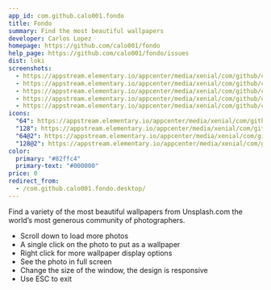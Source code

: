 ```yaml
---
app_id: com.github.calo001.fondo
title: Fondo
summary: Find the most beautiful wallpapers
developer: Carlos Lopez
homepage: https://github.com/calo001/fondo
help_page: https://github.com/calo001/fondo/issues
dist: loki
screenshots:
  - https://appstream.elementary.io/appcenter/media/xenial/com/github/calo001.fondo/1BB97751CF543864E87A86B5040942FF/screenshots/image-1_orig.png
  - https://appstream.elementary.io/appcenter/media/xenial/com/github/calo001.fondo/1BB97751CF543864E87A86B5040942FF/screenshots/image-2_orig.png
  - https://appstream.elementary.io/appcenter/media/xenial/com/github/calo001.fondo/1BB97751CF543864E87A86B5040942FF/screenshots/image-3_orig.png
  - https://appstream.elementary.io/appcenter/media/xenial/com/github/calo001.fondo/1BB97751CF543864E87A86B5040942FF/screenshots/image-4_orig.png
  - https://appstream.elementary.io/appcenter/media/xenial/com/github/calo001.fondo/1BB97751CF543864E87A86B5040942FF/screenshots/image-5_orig.png
icons:
  "64": https://appstream.elementary.io/appcenter/media/xenial/com/github/calo001.fondo/1BB97751CF543864E87A86B5040942FF/icons/64x64/com.github.calo001.fondo_com.github.calo001.fondo.png
  "128": https://appstream.elementary.io/appcenter/media/xenial/com/github/calo001.fondo/1BB97751CF543864E87A86B5040942FF/icons/128x128/com.github.calo001.fondo_com.github.calo001.fondo.png
  "64@2": https://appstream.elementary.io/appcenter/media/xenial/com/github/calo001.fondo/1BB97751CF543864E87A86B5040942FF/icons/64x64@2/com.github.calo001.fondo_com.github.calo001.fondo.png
  "128@2": https://appstream.elementary.io/appcenter/media/xenial/com/github/calo001.fondo/1BB97751CF543864E87A86B5040942FF/icons/128x128@2/com.github.calo001.fondo_com.github.calo001.fondo.png
color:
  primary: "#82ffc4"
  primary-text: "#000000"
price: 0
redirect_from:
  - /com.github.calo001.fondo.desktop/
---
```


<p>Find a variety of the most beautiful wallpapers from Unsplash.com the world’s most generous community of photographers.</p>
<ul>
  <li>Scroll down to load more photos</li>
  <li>A single click on the photo to put as a wallpaper</li>
  <li>Right click for more wallpaper display options</li>
  <li>See the photo in full screen</li>
  <li>Change the size of the window, the design is responsive</li>
  <li>Use ESC to exit</li>
</ul>
